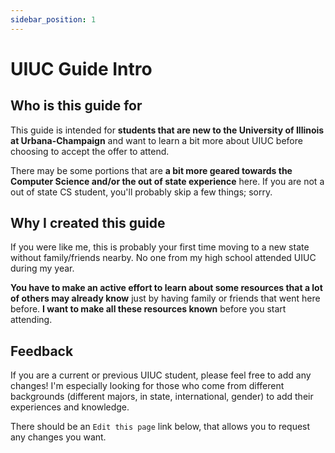 ```yaml
---
sidebar_position: 1
---
```


# UIUC Guide Intro

## Who is this guide for

This guide is intended for **students that are new to the University of Illinois at Urbana-Champaign** and want to learn a bit more about UIUC before choosing to accept the offer to attend.

There may be some portions that are **a bit more geared towards the Computer Science and/or the out of state experience** here. If you are not a out of state CS student, you'll probably skip a few things; sorry.

## Why I created this guide

If you were like me, this is probably your first time moving to a new state without family/friends nearby. No one from my high school attended UIUC during my year.

**You have to make an active effort to learn about some resources that a lot of others may already know** just by having family or friends that went here before. **I want to make all these resources known** before you start attending.

## Feedback

If you are a current or previous UIUC student, please feel free to add any changes! I'm especially looking for those who come from different backgrounds (different majors, in state, international, gender) to add their experiences and knowledge.

There should be an `Edit this page` link below, that allows you to request any changes you want.
